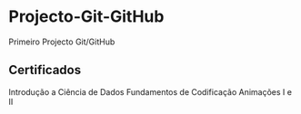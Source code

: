 # Projecto-Git-GitHub
Primeiro Projecto Git/GitHub

## Certificados 
Introdução a Ciência de Dados
Fundamentos de Codificação
Animações I e II
